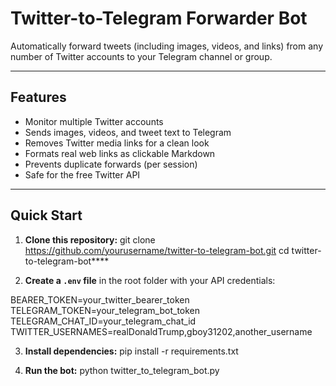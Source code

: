 # Twitter-to-Telegram Forwarder Bot

Automatically forward tweets (including images, videos, and links) from any number of Twitter accounts to your Telegram channel or group.

---

## Features

- Monitor multiple Twitter accounts
- Sends images, videos, and tweet text to Telegram
- Removes Twitter media links for a clean look
- Formats real web links as clickable Markdown
- Prevents duplicate forwards (per session)
- Safe for the free Twitter API

---

## Quick Start

1. **Clone this repository:**
git clone https://github.com/yourusername/twitter-to-telegram-bot.git
cd twitter-to-telegram-bot****

2. **Create a `.env` file** in the root folder with your API credentials:

BEARER_TOKEN=your_twitter_bearer_token
TELEGRAM_TOKEN=your_telegram_bot_token
TELEGRAM_CHAT_ID=your_telegram_chat_id
TWITTER_USERNAMES=realDonaldTrump,gboy31202,another_username

3. **Install dependencies:**
pip install -r requirements.txt

4. **Run the bot:**
python twitter_to_telegram_bot.py
